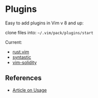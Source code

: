 # Plugins

Easy to add plugins in Vim v 8 and up:

clone files into: `~/.vim/pack/plugins/start`

Current:

* [rust.vim][1]
* [syntastic][2]
* [vim-solidity][3]

References
----------
* [Article on Usage][4]

[1]: https://github.com/rust-lang/rust.vim
[2]: https://github.com/vim-syntastic/syntastic.git
[3]: https://github.com/tomlion/vim-solidity.git
[4]: https://dvonrohr.com/2016/12/11/vim-package-manager/
